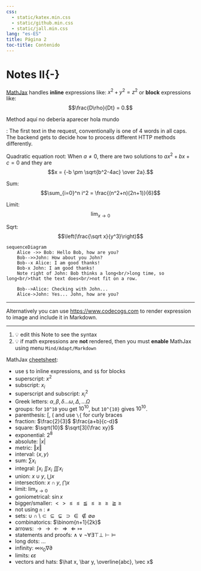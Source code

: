 ```yaml
---
css:
  - static/katex.min.css
  - static/github.min.css
  - static/jall.min.css
lang: "es-ES"
title: Página 2
toc-title: Contenido
---
```


# Notes II{-}

[MathJax](https://www.mathjax.org/) handles **inline** expressions like: $x^2 + y^2 = z^2$ or **block** expressions like: $$\frac{D\rho}{Dt} = 0.$$

Method aquí no debería aparecer hola mundo

: The first text in the request, conventionally is one of 4 words in all caps. The backend gets to decide how to process different HTTP methods differently.

Quadratic equation root: When $a \ne 0$, there are two solutions to $ax^2 + bx + c = 0$ and they are $$x = {-b \pm \sqrt{b^2-4ac} \over 2a}.$$

Sum: $$\sum_{i=0}^n i^2 = \frac{(n^2+n)(2n+1)}{6}$$

Limit: $$\lim_{x\to 0}$$

Sqrt: $$\left(\frac{\sqrt x}{y^3}\right)$$
```mermaid
sequenceDiagram
    Alice ->> Bob: Hello Bob, how are you?
    Bob-->>John: How about you John?
    Bob--x Alice: I am good thanks!
    Bob-x John: I am good thanks!
    Note right of John: Bob thinks a long<br/>long time, so long<br/>that the text does<br/>not fit on a row.

    Bob-->Alice: Checking with John...
    Alice->John: Yes... John, how are you?
```
---

Alternatively you can use https://www.codecogs.com to render expression to image and include it in Markdown.

---

1. 💡 edit this Note to see the syntax <br/>
2. 💡 if math expressions are **not** rendered, then you must **enable** MathJax using menu `Mind/Adapt/Markdown`

MathJax [cheetsheet](https://math.meta.stackexchange.com/questions/5020/mathjax-basic-tutorial-and-quick-reference):

- use `$` to inline expressions, and `$$` for blocks
- superscript: $x^2$
- subscript: $x_i$
- superscript and subscript: $x^2_i$
- Greek letters: $\alpha, \beta, \delta ... \omega, \Delta, ... \Omega$
- groups: for `10^10` you get $10^10$, but `10^{10}` gives $10^{10}$.
- parenthesis: \[, ( and use `\{` for curly braces
- fraction: $\frac{2}{3}$ $\frac{a+b}{c-d}$
- square: $\sqrt{10}$ $\sqrt[3]{\frac xy}$
- exponential: $2^8$
- absolute: $\vert{x}\vert$
- metric: $\Vert{x}\Vert$
- interval: $\langle x, y \rangle$
- sum: $\sum x_i$
- integral: $\int x_i$ $\iint x_i$ $\iiint x_i$
- union: $x \cup y$, $\bigcup x$
- intersection: $x \cap y$, $\bigcap x$
- limit: $\lim_{x\to 0}$
- goniometrical: $\sin x$
- bigger/smaller: $\lt \gt \le \leq \leqq \leqslant \ge \geq \geqq \geqslant$
- not using `n` : $\neq$
- sets: $\cup \cap \setminus \subset \subseteq \subsetneq \supset \in \notin \emptyset \varnothing$
- combinatorics: $\binom{n+1}{2k}$
- arrows: $\to \rightarrow \leftarrow \Rightarrow \Leftarrow \mapsto$
- statements and proofs: $\land \lor \lnot \forall \exists \top \bot \vdash \vDash$
- long dots: $\ldots$
- infinity: $\infty \aleph_0 \nabla \partial$
- limits: $\epsilon \varepsilon$
- vectors and hats: $\hat x, \bar y, \overline{abc}, \vec x$


